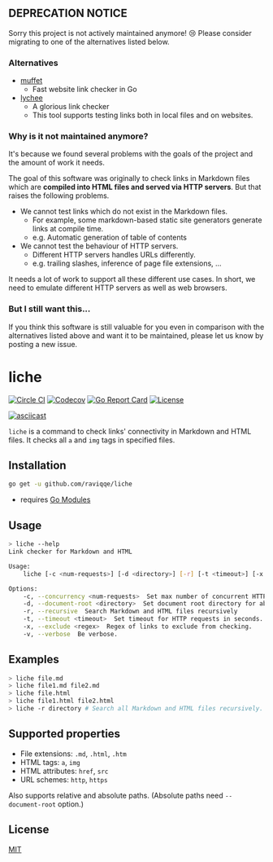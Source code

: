 ## DEPRECATION NOTICE

Sorry this project is not actively maintained anymore! 😢 Please consider migrating to one of the alternatives listed below.

### Alternatives

- [muffet](https://github.com/raviqqe/muffet)
  - Fast website link checker in Go
- [lychee](https://github.com/lycheeverse/lychee)
  - A glorious link checker
  - This tool supports testing links both in local files and on websites.

### Why is it not maintained anymore?

It's because we found several problems with the goals of the project and the amount of work it needs.

The goal of this software was originally to check links in Markdown files which are **compiled into HTML files and served via HTTP servers**. But that raises the following problems.

- We cannot test links which do not exist in the Markdown files.
  - For example, some markdown-based static site generators generate links at compile time.
  - e.g. Automatic generation of table of contents
- We cannot test the behaviour of HTTP servers.
  - Different HTTP servers handles URLs differently.
  - e.g. trailing slashes, inference of page file extensions, ...

It needs a lot of work to support all these different use cases. In short, we need to emulate different HTTP servers as well as web browsers.

### But I still want this...

If you think this software is still valuable for you even in comparison with the alternatives listed above and want it to be maintained, please let us know by posting a new issue.

# liche

[![Circle CI](https://img.shields.io/circleci/project/github/raviqqe/liche.svg?style=flat-square)](https://circleci.com/gh/raviqqe/liche)
[![Codecov](https://img.shields.io/codecov/c/github/raviqqe/liche.svg?style=flat-square)](https://codecov.io/gh/raviqqe/liche)
[![Go Report Card](https://goreportcard.com/badge/github.com/raviqqe/liche?style=flat-square)](https://goreportcard.com/report/github.com/raviqqe/liche)
[![License](https://img.shields.io/github/license/raviqqe/liche.svg?style=flat-square)](LICENSE)

[![asciicast](https://asciinema.org/a/148896.png)](https://asciinema.org/a/148896)

`liche` is a command to check links' connectivity in Markdown and HTML files.
It checks all `a` and `img` tags in specified files.

## Installation

```sh
go get -u github.com/raviqqe/liche
```

- requires [Go Modules]("https://github.com/golang/go/wiki/Modules#how-to-use-modules")

## Usage

```sh
> liche --help
Link checker for Markdown and HTML

Usage:
	liche [-c <num-requests>] [-d <directory>] [-r] [-t <timeout>] [-x <regex>] [-v] <filenames>...

Options:
	-c, --concurrency <num-requests>  Set max number of concurrent HTTP requests. [default: 512]
	-d, --document-root <directory>  Set document root directory for absolute paths.
	-r, --recursive  Search Markdown and HTML files recursively
	-t, --timeout <timeout>  Set timeout for HTTP requests in seconds. Disabled by default.
	-x, --exclude <regex>  Regex of links to exclude from checking.
	-v, --verbose  Be verbose.
```

## Examples

```sh
> liche file.md
> liche file1.md file2.md
> liche file.html
> liche file1.html file2.html
> liche -r directory # Search all Markdown and HTML files recursively.
```

## Supported properties

- File extensions: `.md`, `.html`, `.htm`
- HTML tags: `a`, `img`
- HTML attributes: `href`, `src`
- URL schemes: `http`, `https`

Also supports relative and absolute paths.
(Absolute paths need `--document-root` option.)

## License

[MIT](LICENSE)
